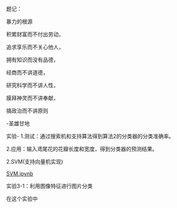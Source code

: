 题记：

暴力的根源

积累财富而不付出劳动，

追求享乐而不关心他人，

拥有知识而没有品德，

经商而不讲道德，

研究科学而不讲人性，

膜拜神灵而不讲奉献，

搞政治而不讲原则

-圣雄甘地



实验-
1.测试：通过搜索机和支持算法得到算法2的分类器的分类准确率。

2.应用：输入鸢尾花的花瓣长度和宽度，得到分类器的预测结果。



2.SVM(支持向量机实现)

[SVM.ipynb](实验2-3\SVM.ipynb) 


实验3-1：利用图像特征进行图片分类

在这个实验中
